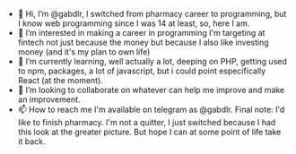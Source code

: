 - 👋 Hi, I’m @gabdlr, I switched from pharmacy career to programming, but I know web programming since I was 14 at least, so, here I am.  
- 👀 I’m interested in making a career in programming I'm targeting at fintech not just because the money but because I also like investing money (and it's my plan to own life)
- 🌱 I’m currently learning, well actually a lot, deeping on PHP, getting used to npm, packages, a lot of javascript, but i could point especifically React (at the moment).
- 💞️ I’m looking to collaborate on whatever can help me improve and make an improvement.
- 📫 How to reach me I'm available on telegram as @gabdlr.
Final note: I'd like to finish pharmacy. I'm not a quitter, I just switched because I had this look at the greater picture. But hope I can at some point of life take it back.

<!---
gabdlr/gabdlr is a ✨ special ✨ repository because its `README.md` (this file) appears on your GitHub profile.
You can click the Preview link to take a look at your changes.
--->
